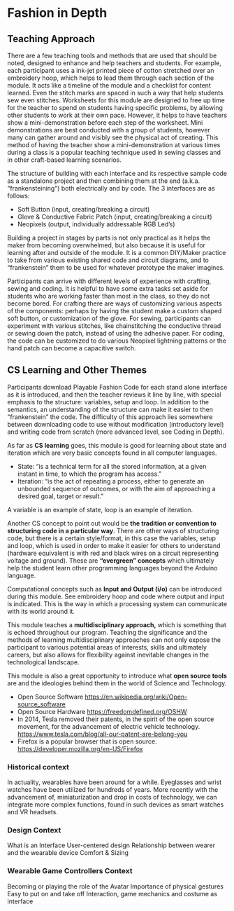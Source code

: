# Fashion in Depth

## Teaching Approach

There are a few teaching tools and methods that are used that should be noted, designed to enhance and help teachers and students. For example, each participant uses a ink-jet printed piece of cotton stretched over an embroidery hoop, which helps to lead them through each section of the module. It acts like a timeline of the module and a checklist for content learned. Even the stitch marks are spaced in such a way that help students sew even stitches. Worksheets for this module are designed to free up time for the teacher to spend on students having specific problems, by allowing other students to work at their own pace. However, it helps to have teachers show a mini-demonstration before each step of the worksheet. Mini demonstrations are best conducted with a group of students, however many can gather around and visibly see the physical act of creating. This method of having the teacher show a mini-demonstration at various times during a class is a popular teaching technique used in sewing classes and in other craft-based learning scenarios.  

The structure of building with each interface and its respective sample code as a standalone project and then combining them at the end (a.k.a. “frankensteining”) both electrically and by code. The 3 interfaces are as follows: 

- Soft Button (input, creating/breaking a circuit)
- Glove & Conductive Fabric Patch (input, creating/breaking a circuit)
- Neopixels (output, individually addressable RGB Led’s)

Building a project in stages by parts is not only practical as it helps the maker from becoming overwhelmed, but also because it is useful for learning after and outside of the module. It is a common DIY/Maker practice to take from various existing shared code and circuit diagrams, and to “frankenstein” them to be used for whatever prototype the maker imagines. 

Participants can arrive with different levels of experience with crafting, sewing and coding. It is helpful to have some extra tasks set aside for students who are working faster than most in the class, so they do not become bored. For crafting there are ways of customizing various aspects of the components: perhaps by having the student make a custom shaped soft button, or customization of the glove. For sewing, participants can experiment with various stitches, like chainstitching the conductive thread or sewing down the patch, instead of using the adhesive paper. For coding, the code can be customized to do various Neopixel lightning patterns or the hand patch can become a capacitive switch. 

## CS Learning and Other Themes

Participants download Playable Fashion Code for each stand alone interface as it is introduced, and then the teacher reviews it line by line, with special emphasis to the structure: variables, setup and loop. In addition to the semantics, an understanding of the structure can make it easier to then “frankenstein” the code. The difficulty of this approach lies somewhere between downloading code to use without modification (introductory level) and writing code from scratch (more advanced level, see Coding in Depth).

As far as **CS learning** goes, this module is good for learning about state and iteration which are very basic concepts found in all computer languages.  

- State: “is a technical term for all the stored information, at a given instant in time, to which the program has access.” 
- Iteration: “is the act of repeating a process, either to generate an unbounded sequence of outcomes, or with the aim of approaching a desired goal, target or result.”

A variable is an example of state, loop is an example of iteration. 

Another CS concept to point out would be **the tradition or convention to structuring code in a particular way**. There are other ways of structuring code, but there is a certain style/format, in this case the variables, setup and loop, which is used in order to make it easier for others to understand (hardware equivalent is with red and black wires on a circuit representing voltage and ground). These are **“evergreen” concepts** which ultimately help the student learn other programming languages beyond the Arduino language. 

Computational concepts such as **Input and Output (i/o)** can be introduced during this module. See embroidery hoop and code where output and input is indicated. This is the way in which a processing system can communicate with its world around it. 

This module teaches a **multidisciplinary approach,** which is something that is echoed throughout our program.  Teaching the significance and the methods of learning multidisciplinary approaches can not only expose the participant to various potential areas of interests, skills and ultimately careers, but also allows for flexibility against inevitable changes in the technological landscape. 

This module is also a great opportunity to introduce what **open source tools** are and the ideologies behind them in the world of Science and Technology. 

- Open Source Software https://en.wikipedia.org/wiki/Open-source_software
- Open Source Hardware https://freedomdefined.org/OSHW
- In 2014, Tesla removed their patents, in the spirit of the open source movement, for the advancement of electric vehicle technology. https://www.tesla.com/blog/all-our-patent-are-belong-you
- Firefox is a popular browser that is open source. https://developer.mozilla.org/en-US/Firefox 


### Historical context
In actuality, wearables have been around for a while. Eyeglasses and wrist watches have been utilized for hundreds of years. More recently with the advancement of, miniaturization and drop in costs of technology, we can integrate more complex functions, found in such devices as smart watches and VR headsets. 

### Design Context
What is an Interface
User-centered design
Relationship between wearer and the wearable device
Comfort & Sizing

### Wearable Game Controllers Context
Becoming or playing the role of the Avatar
Importance of physical gestures
Easy to put on and take off
Interaction, game mechanics and costume as interface